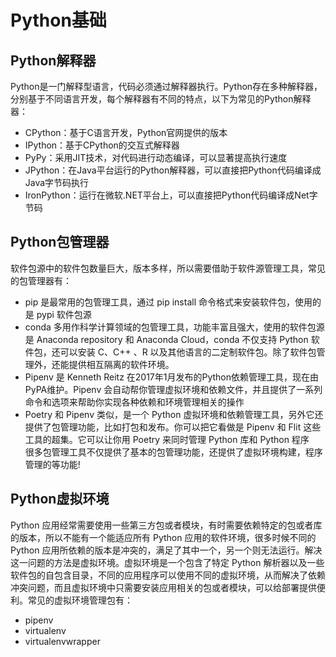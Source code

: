 # Python基础
## Python解释器  
Python是一门解释型语言，代码必须通过解释器执行。Python存在多种解释器，分别基于不同语言开发，每个解释器有不同的特点，以下为常见的Python解释器：
- CPython：基于C语言开发，Python官网提供的版本
- IPython：基于CPython的交互式解释器
- PyPy：采用JIT技术，对代码进行动态编译，可以显著提高执行速度
- JPython：在Java平台运行的Python解释器，可以直接把Python代码编译成Java字节码执行
- IronPython：运行在微软.NET平台上，可以直接把Python代码编译成Net字节码

## Python包管理器
软件包源中的软件包数量巨大，版本多样，所以需要借助于软件源管理工具，常见的包管理器有：
- pip 是最常用的包管理工具，通过 pip install <packagename> 命令格式来安装软件包，使用的是 pypi 软件包源  
- conda 多用作科学计算领域的包管理工具，功能丰富且强大，使用的软件包源是 Anaconda repository 和 Anaconda Cloud，conda 不仅支持 Python 软件包，还可以安装 C、C++ 、R 以及其他语言的二定制软件包。除了软件包管理外，还能提供相互隔离的软件环境。
- Pipenv 是 Kenneth Reitz 在2017年1月发布的Python依赖管理工具，现在由PyPA维护。Pipenv 会自动帮你管理虚拟环境和依赖文件，并且提供了一系列命令和选项来帮助你实现各种依赖和环境管理相关的操作  
- Poetry 和 Pipenv 类似，是一个 Python 虚拟环境和依赖管理工具，另外它还提供了包管理功能，比如打包和发布。你可以把它看做是 Pipenv 和 Flit 这些工具的超集。它可以让你用 Poetry 来同时管理 Python 库和 Python 程序  
很多包管理工具不仅提供了基本的包管理功能，还提供了虚拟环境构建，程序管理的等功能!  
  
## Python虚拟环境
Python 应用经常需要使用一些第三方包或者模块，有时需要依赖特定的包或者库的版本，所以不能有一个能适应所有 Python 应用的软件环境，很多时候不同的 Python 应用所依赖的版本是冲突的，满足了其中一个，另一个则无法运行。解决这一问题的方法是虚拟环境。虚拟环境是一个包含了特定 Python 解析器以及一些软件包的自包含目录，不同的应用程序可以使用不同的虚拟环境，从而解决了依赖冲突问题，而且虚拟环境中只需要安装应用相关的包或者模块，可以给部署提供便利。常见的虚拟环境管理包有：
- pipenv
- virtualenv
- virtualenvwrapper


